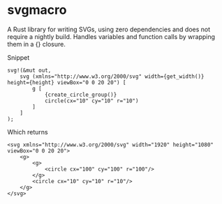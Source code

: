 # svgmacro
A Rust library for writing SVGs, using zero dependencies and does not require a nightly build.
Handles variables and function calls by wrapping them in a {} closure.

Snippet
```
svg!(&mut out,
    svg (xmlns="http://www.w3.org/2000/svg" width={get_width()} height={height} viewBox="0 0 20 20") [
        g [
            {create_circle_group()}               
            circle(cx="10" cy="10" r="10")                
        ]
    ]
);
```
Which returns
```
<svg xmlns="http://www.w3.org/2000/svg" width="1920" height="1080" viewBox="0 0 20 20">
    <g>
        <g>
            <circle cx="100" cy="100" r="100"/>
        </g>
        <circle cx="10" cy="10" r="10"/>
    </g>
</svg>
```
